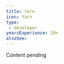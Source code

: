 ```yaml
---
title: Yarn
icon: Yarn
type:
 - developer
yearsExperience: 20+
alsoSee:
---
```


Content pending
